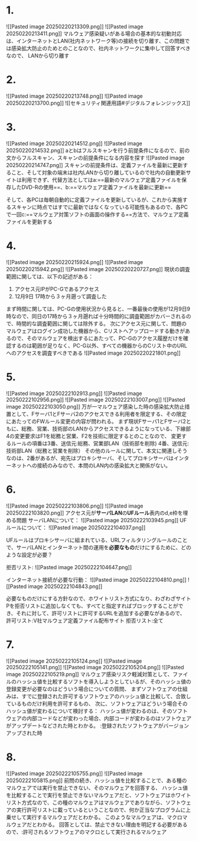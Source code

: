 # 1.
![[Pasted image 20250220213309.png]]
![[Pasted image 20250220213411.png]]
マルウェア感染疑いがある場合の基本的な初動対応は、インターネットとLAN(社内ネットワーク等)の接続を切り離す、この問題では感染拡大防止のためとのことなので、社内ネットワークに集中して回答すべきなので、
LANから切り離す

# 2.
![[Pasted image 20250220213748.png]]
![[Pasted image 20250220213700.png]]
![[セキュリティ関連用語#デジタルフォレンジックス]]

# 3.
![[Pasted image 20250220214512.png]]
![[Pasted image 20250220214532.png]]
aとbはフルスキャンを行う前提条件になるので、前の文からフルスキャン、スキャンの前提条件になる内容を探す
![[Pasted image 20250220214747.png]]
スキャンの前提条件は、定義ファイルを最新に更新すること、そして対象の端末は社内LANから切り離しているので社内の自動更新サイトは利用できず、代替方法としてはa:==最新のマルウェア定義ファイルを保存したDVD-Rの使用==、b:==マルウェア定義ファイルを最新に更新==

そして、各PCは毎朝自動的に定義ファイルを更新しているが、これから実施するスキャンに時点ではすでに最新ではなくなっている可能性もあるので、各PCで一回c:==マルウェア対策ソフトの画面の操作する==方法で、マルウェア定義ファイルを更新する

# 4.
![[Pasted image 20250220215924.png]]
![[Pasted image 20250220215942.png]]
![[Pasted image 20250220220727.png]]
現状の調査範囲に関しては、以下の記述がある：
1. アクセス元IPがPC-Gであるアクセス
2. 12月9日 17時から３ヶ月遡って調査した

まず時間に関しては、PC-Gの使用状況から見ると、一番最後の使用が12月9日9時なので、同日の17時から３ヶ月遡れば十分時間的に調査範囲がカバーされるので、時間的な調査範囲に関しては除外する。
次にアクセス元に関して、問題のマルウェアはログイン成功した機器から、Cリストへアップロードする動きがあるので、そのマルウェアを検出するにあたって、PC-Gのアクセス履歴だけを確認するのは範囲が足りなく、PC-G以外、すべての機器からのCリスト中のURLへのアクセスを調査すべきである
![[Pasted image 20250220221801.png]]

# 5.
![[Pasted image 20250222102913.png]]
![[Pasted image 20250222102956.png]]
![[Pasted image 20250222103007.png]]
![[Pasted image 20250222103050.png]]
万が一マルウェア感染した時の感染拡大防止措置として、Fサーバ1とFサーバ2のアクセスできる利用者を限定する、その限定にあたってのFWルール変更の内容が問われる。
まず現状Fサーバ1とFサーバ2ともに、総務、営業、技術部のLANからアクセスできるようになっている、下線部4の変更要求はF1を総務と営業、F2を技術に限定するとのことなので、
変更するルールの項番は3番、送信元:総務、営業部LAN（技術部を削除)
4番、送信元:技術部LAN（総務と営業を削除）
その他のルールに関して、本文に関連しそうなのは、2番があるが、宛先はプロキシサーバ、そしてプロキシサーバはインターネットへの接続のみなので、本問のLAN内の感染拡大と関係がない。

# 6.
![[Pasted image 20250222103806.png]]
![[Pasted image 20250222103820.png]]
アクセス元が**サーバLAN**の**UFルール**表内のd,e枠を埋める問題
サーバLANについて：
![[Pasted image 20250222103945.png]]
UFルールについて：
![[Pasted image 20250222104037.png]]

UFルールはプロキシサーバに組まれている、URLフィルタリングルールのことで、サーバLANとインターネット間の運用を**必要なもの**だけにするために、どのような設定が必要？

拒否リスト:
![[Pasted image 20250222104647.png]]

インターネット接続が必要な行動：
![[Pasted image 20250222104810.png]]
![[Pasted image 20250222104843.png]]

必要なものだけにする方針なので、ホワイトリスト方式になり、わざわざサイトPを拒否リストに追加しなくても、すべてと指定すればブロックすることができ、それに対して、許可リストに許可するURLを追加する必要ながあるので、
許可リスト:V社マルウェア定義ファイル配布サイト
拒否リスト:全て

# 7.
![[Pasted image 20250222105124.png]]
![[Pasted image 20250222105141.png]]
![[Pasted image 20250222105204.png]]
![[Pasted image 20250222105219.png]]
マルウェア感染リスク軽減対策として、ファイルのハッシュ値を比較するソフトを導入しようとしているが、そのハッシュ値の登録変更が必要なのはどういう場合についての質問、
まずソフトウェアの仕組みは、すでに登録された許可するソフトウェアのハッシュ値と比較して、合致しているものだけ利用を許可するもの、
次に、ソフトウェアはどういう場合そのハッシュ値が変わるについて検討する：
ハッシュ値が変わるのは、そのソフトウェアの内部コードなどが変わった場合、内部コードが変わるのはソフトウェアがアップデートなどされた時とわかる。
:登録されたソフトウェアがバージョンアップされた時

# 8.
![[Pasted image 20250222105755.png]]
![[Pasted image 20250222105815.png]]
前問の続き、ハッシュ値を比較することで、ある種のマルウェアでは実行を禁止できない、そのマルウェアを回答する、
ハッシュ値を比較することで実行を禁止できないマルウェアだと、ソフトウェアはホワイトリスト方式なので、この種のマルウェアはマルウェアでありながら、ソフトウェアの実行許可リストに載っているということなので、何か正当なプログラムに上乗せして実行するマルウェアだとわかる。
このようなマルウェアは、マクロマルウェアだとわかる。
回答としては、禁止できない理由を明記する必要があるので、:許可されるソフトウェアのマクロとして実行されるマルウェア